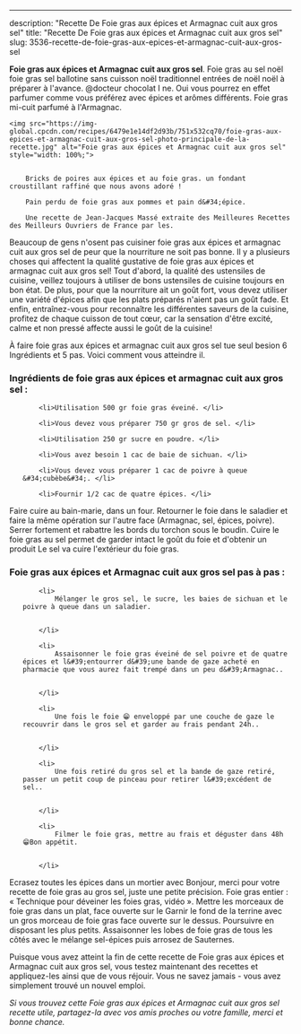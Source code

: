 ---
description: "Recette De Foie gras aux épices et Armagnac cuit aux gros sel"
title: "Recette De Foie gras aux épices et Armagnac cuit aux gros sel"
slug: 3536-recette-de-foie-gras-aux-epices-et-armagnac-cuit-aux-gros-sel

<p>
	<strong>Foie gras aux épices et Armagnac cuit aux gros sel</strong>. 
	Foie gras au sel noël foie gras sel ballotine sans cuisson noël traditionnel entrées de noël noël à préparer à l&#39;avance. @docteur chocolat I ne. Oui vous pourrez en effet parfumer comme vous préférez avec épices et arômes différents. Foie gras mi-cuit parfumé à l&#39;Armagnac.
</p>
<p>
	
	<img src="https://img-global.cpcdn.com/recipes/6479e1e14df2d93b/751x532cq70/foie-gras-aux-epices-et-armagnac-cuit-aux-gros-sel-photo-principale-de-la-recette.jpg" alt="Foie gras aux épices et Armagnac cuit aux gros sel" style="width: 100%;">
	
	
		Bricks de poires aux épices et au foie gras. un fondant croustillant raffiné que nous avons adoré !
	
		Pain perdu de foie gras aux pommes et pain d&#34;épice.
	
		Une recette de Jean-Jacques Massé extraite des Meilleures Recettes des Meilleurs Ouvriers de France par les.
	
</p>

Beaucoup de gens n'osent pas cuisiner foie gras aux épices et armagnac cuit aux gros sel de peur que la nourriture ne soit pas bonne. Il y a plusieurs choses qui affectent la qualité gustative de foie gras aux épices et armagnac cuit aux gros sel! Tout d'abord, la qualité des ustensiles de cuisine, veillez toujours à utiliser de bons ustensiles de cuisine toujours en bon état. De plus, pour que la nourriture ait un goût fort, vous devez utiliser une variété d'épices afin que les plats préparés n'aient pas un goût fade. Et enfin, entraînez-vous pour reconnaître les différentes saveurs de la cuisine, profitez de chaque cuisson de tout cœur, car la sensation d'être excité, calme et non pressé affecte aussi le goût de la cuisine!

<!--inarticleads1-->

À faire foie gras aux épices et armagnac cuit aux gros sel tue seul besion 6 Ingrédients et 5 pas. Voici comment vous atteindre il.

<h3>Ingrédients de foie gras aux épices et armagnac cuit aux gros sel :</h3>

<ol>
	
		<li>Utilisation 500 gr foie gras éveiné. </li>
	
		<li>Vous devez vous préparer 750 gr gros de sel. </li>
	
		<li>Utilisation 250 gr sucre en poudre. </li>
	
		<li>Vous avez besoin 1 cac de baie de sichuan. </li>
	
		<li>Vous devez vous préparer 1 cac de poivre à queue &#34;cubèbe&#34;. </li>
	
		<li>Fournir 1/2 cac de quatre épices. </li>
	
</ol>

Faire cuire au bain-marie, dans un four. Retourner le foie dans le saladier et faire la même opération sur l&#39;autre face (Armagnac, sel, épices, poivre). Serrer fortement et rabattre les bords du torchon sous le boudin. Cuire le foie gras au sel permet de garder intact le goût du foie et d&#39;obtenir un produit Le sel va cuire l&#39;extérieur du foie gras. 

<!--inarticleads2-->

<h3>Foie gras aux épices et Armagnac cuit aux gros sel pas à pas :</h3>

<ol>
	
		<li>
			Mélanger le gros sel, le sucre, les baies de sichuan et le poivre à queue dans un saladier.
			
			
		</li>
	
		<li>
			Assaisonner le foie gras éveiné de sel poivre et de quatre épices et l&#39;entourrer d&#39;une bande de gaze acheté en pharmacie que vous aurez fait trempé dans un peu d&#39;Armagnac..
			
			
		</li>
	
		<li>
			Une fois le foie 😁 enveloppé par une couche de gaze le recouvrir dans le gros sel et garder au frais pendant 24h..
			
			
		</li>
	
		<li>
			Une fois retiré du gros sel et la bande de gaze retiré, passer un petit coup de pinceau pour retirer l&#39;excédent de sel..
			
			
		</li>
	
		<li>
			Filmer le foie gras, mettre au frais et déguster dans 48h 😁Bon appétit.
			
			
		</li>
	
</ol>

Ecrasez toutes les épices dans un mortier avec Bonjour, merci pour votre recette de foie gras au gros sel, juste une petite précision. Foie gras entier : « Technique pour déveiner les foies gras, vidéo ». Mettre les morceaux de foie gras dans un plat, face ouverte sur le Garnir le fond de la terrine avec un gros morceau de foie gras face ouverte sur le dessus. Poursuivre en disposant les plus petits. Assaisonner les lobes de foie gras de tous les côtés avec le mélange sel-épices puis arrosez de Sauternes. 

<!--inarticleads1-->

<p>
Puisque vous avez atteint la fin de cette recette de Foie gras aux épices et Armagnac cuit aux gros sel, vous testez maintenant des recettes et appliquez-les ainsi que de vous réjouir. Vous ne savez jamais - vous avez simplement trouvé un nouvel emploi.
</p>

<p>
<i>Si vous trouvez cette Foie gras aux épices et Armagnac cuit aux gros sel recette utile, partagez-la avec vos amis proches ou votre famille, merci et bonne chance.</i>
</p>
